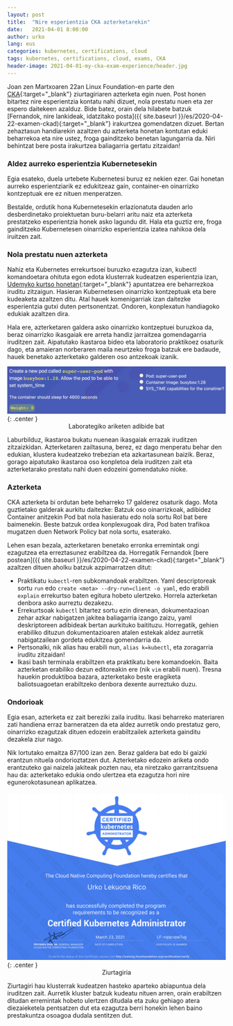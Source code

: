 ```yaml
---
layout: post
title:  "Nire esperientzia CKA azterketarekin"
date:   2021-04-01 8:00:00
author: urko
lang: eus
categories: kubernetes, certifications, cloud
tags: kubernetes, certifications, cloud, exams, CKA
header-image: 2021-04-01-my-cka-exam-experience/header.jpg
---
```


Joan zen Martxoaren 22an Linux Foundation-en parte den [CKA](https://training.linuxfoundation.org/certification/certified-kubernetes-administrator-cka/){:target="_blank"} ziurtagiriaren azterketa egin nuen. Post honen bitartez nire esperientzia kontatu nahi dizuet, nola prestatu nuen eta zer espero daitekeen azalduz. Bide batez, orain dela hilabete batzuk [Fernandok, nire lankideak, idatzitako posta]({{ site.baseurl }}/es/2020-04-22-examen-ckad){:target="_blank"} irakurtzea gomendatzen dizuet. Bertan zehaztasun handiarekin azaltzen du azterketa honetan kontutan eduki beharrekoa eta nire ustez, froga gainditzeko benetan lagungarria da. Niri behintzat bere posta irakurtzea baliagarria gertatu zitzaidan!

### Aldez aurreko esperientzia Kubernetesekin

Egia esateko, duela urtebete Kubernetesi buruz ez nekien ezer. Gai honetan aurreko esperientziarik ez edukitzeaz gain, container-en oinarrizko kontzeptuak ere ez nituen menperatzen.

Bestalde, ordutik hona Kubernetesekin erlazionatuta dauden arlo desberdinetako proiektuetan buru-belarri aritu naiz  eta azterketa prestatzeko esperientzia honek asko lagundu dit. Hala eta guztiz ere, froga gainditzeko Kubernetesen oinarrizko esperientzia izatea nahikoa dela iruitzen zait.

### Nola prestatu nuen azterketa

Nahiz eta Kubernetes errekurtsoei buruzko ezagutza izan, kubectl komandoetara ohituta egon edota klusterrak kudeatzen esperientzia izan, [Udemyko kurtso honetan](https://www.udemy.com/course/certified-kubernetes-administrator-with-practice-tests){:target="_blank"} apuntatzea ere beharrezkoa iruditu zitzaigun. Hasieran Kubernetesen oinarrizko kontzeptuak eta bere kudeaketa azaltzen ditu. Atal hauek komenigarriak izan daitezke esperientzia gutxi duten pertsonentzat. Ondoren, konplexatun handiagoko edukiak azaltzen dira. 

Hala ere, azterketaren galdera asko oinarrizko kontzeptuei buruzkoa da, beraz oinarrizko ikasgaiak ere arreta handiz jarraitzea gomendagarria iruditzen zait. Aipatutako ikastaroa bideo eta laboratorio praktikoez osaturik dago, eta amaieran norberaren maila neurtzeko froga batzuk ere badaude, hauek benetako azterketako galderen oso antzekoak izanik. 

![Laborategiko ariketen adibide bat](/assets/images/2021-04-01-my-cka-exam-experience/exercise.jpg){: .center }
<label style="text-align: center; display: block;">Laborategiko ariketen adibide bat</label>

Laburbilduz, ikastaroa bukatu nuenean ikasgaiak errazak iruditzen zitzaizkidan. Azterketaren zailtasuna, berez, ez dago menperatu behar den edukian, klustera kudeatzeko trebezian eta azkartasunean baizik. Beraz, gorago aipatutako ikastaroa oso konpletoa dela iruditzen zait eta azterketarako prestatu nahi duen edozeini gomendatuko nioke. 

### Azterketa

CKA azterketa bi ordutan bete beharreko 17 galderez osaturik dago. Mota guztietako galderak aurkitu daitezke: Batzuk oso oinarrizkoak, adibidez Container anitzekin Pod bat nola hasieratu edo nola sortu Rol bat bere baimenekin. Beste batzuk ordea konplexugoak dira, Pod baten trafikoa mugatzen duen Network Policy bat nola sortu, esaterako. 

Lehen esan bezala, azterketaren benetako erronka erremintak ongi ezagutzea eta erreztasunez erabiltzea da. Horregatik Fernandok [bere postean]({{ site.baseurl }}/es/2020-04-22-examen-ckad){:target="_blank"} azaltzen dituen aholku batzuk azpimarratzen ditut:

- Praktikatu `kubectl`-ren subkomandoak erabiltzen. Yaml descriptoreak sortu `run` edo `create <mota> --dry-run=client -o yaml`, edo erabili `explain` errekurtso baten egitura hobeto ulertzeko. Horrela azterketan denbora asko aurreztu dezakezu. 
- Errekurtsoak `kubectl` bitartez sortu ezin direnean, dokumentazioan zehar azkar nabigatzen jakitea baliagarria izango zaizu, yaml deskriptoreen adibideak bertan aurkituko baitituzu. Horregatik, gehien erabiliko dituzun dokumentazioaren atalen estekak aldez aurretik nabigatzailean gordeta edukitzea gomendarria da. 
- Pertsonalki, nik alias hau erabili nun, `alias k=kubectl`, eta zoragarria iruditu zitzaidan!
- Ikasi bash terminala erabiltzen eta praktikatu bere komandoekin. Baita azterketan erabiliko dezun editoreakin ere (nik `vim` erabili nuen). Tresna hauekin produktiboa bazara, azterketako beste eragiketa baliotsuagoetan erabiltzeko denbora dexente aurreztuko duzu. 

### Ondorioak

Egia esan, azterketa ez zait bereziki zaila iruditu. Ikasi beharreko materiaren zati handiena erraz barneratzen da eta aldez aurretik ondo prestatuz gero, oinarrizko ezagutzak dituen edozein erabiltzailek azterketa gainditu dezakela ziur nago. 

Nik lortutako emaitza 87/100 izan zen. Beraz galdera bat edo bi gaizki erantzun nituela ondorioztatzen dut. Azterketako edozein ariketa ondo erantzuteko gai naizela jakiteak pozten nau, eta niretzako garrantzitsuena hau da: azterketako edukia ondo ulertzea eta ezagutza hori nire egunerokotasunean aplikatzea. 

![Ziurtagiria](/assets/images/2021-04-01-my-cka-exam-experience/certification.png){: .center }
<label style="text-align: center; display: block;">Ziurtagiria</label>

Ziurtagiri hau klusterrak kudeatzen hasteko aparteko abiapuntua dela iruditzen zait. Aurretik kluster batzuk kudeatu nituen arren, orain erabiltzen ditudan erremintak hobeto ulertzen ditudala eta zuku gehiago atera diezaieketela pentsatzen dut eta ezagutza berri honekin lehen baino prestakuntza osoagoa dudala sentitzen dut. 

